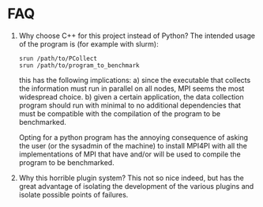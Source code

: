 # FAQ

1. Why choose C++ for this project instead of Python?
   The intended usage of the program is (for example with slurm):
   
       srun /path/to/PCollect
       srun /path/to/program_to_benchmark
       
   this has the following implications:
   a) since the executable that collects the information must run in
   parallel on all nodes, MPI seems the most widespread choice.
   b) given a certain application, the data collection program should run
   with minimal to no additional dependencies that must be compatible with
   the compilation of the program to be benchmarked.
   
   Opting for a python program has the annoying consequence of asking the 
   user (or the sysadmin of the machine) to install MPI4PI with all the
   implementations of MPI that have and/or will be used to compile the
   program to be benchmarked.
   
2. Why this horrible plugin system?
   This not so nice indeed, but has the great advantage of isolating the
   development of the various plugins and isolate possible points of failures.
